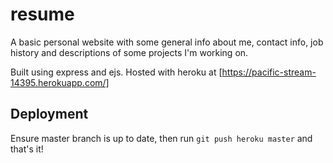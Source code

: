 # resume
A basic personal website with some general info about me, contact info, job history and descriptions of some projects I'm 
working on.

Built using express and ejs. Hosted with heroku at [https://pacific-stream-14395.herokuapp.com/]

## Deployment
Ensure master branch is up to date, then run `git push heroku master` and that's it!
